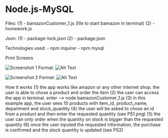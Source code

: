 # Node.js-MySQL
Files:	(1) - bamazonCustomer_1.js (file to start bamazon in terminal)
		(2) - homework.js
		
		
Json:	(1) - package-lock.json
		(2) - package.json


Technologies used: 
	- npm inquirer
	- npm mysql


Print Screens

![Screenshot 1](/Desktop/Rutgers/Node.js_MySQL/Node.js-MySQL/images/PS1.png)
Format: ![Alt Text](url)

![Screenshot 2](/Desktop/Rutgers/Node.js_MySQL/Node.js-MySQL/images/PS1.png)
Format: ![Alt Text](url)

How it works
(1) the app works like amazon or any other internet shop. the user is able to chose a product and order the item
(2) the user can access the app in terminal. enter --> node bamazonCustomer_1.js
(3) in this example app, the user sees 10 products with item_id, product_name, department and stock_quantity
(4) the user will be asked to chose an id from a product and then enter the requested quantity (see PS1.png)
(5) the user can only order when the quantity on stock is bigger than the requested quantity
(6) once the user inputed the requested information, the purchase is confirmed and the stock quantity is updated (see PS2)


